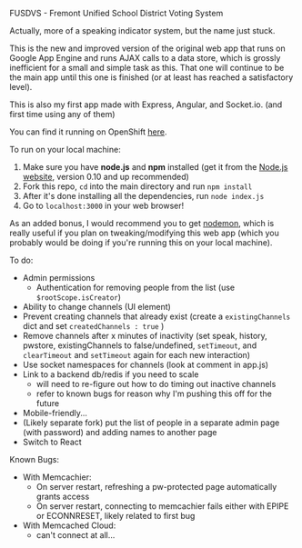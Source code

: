 FUSDVS - Fremont Unified School District Voting System

Actually, more of a speaking indicator system, but the name just stuck.

This is the new and improved version of the original web app that runs on Google App Engine and runs AJAX calls to a data store, which is grossly inefficient for a small and simple task as this. That one will continue to be the main app until this one is finished (or at least has reached a satisfactory level).

This is also my first app made with Express, Angular, and Socket.io. (and first time using any of them)

You can find it running on OpenShift <a href='http://fusdvs-kzeng.rhcloud.com'>here</a>.

To run on your local machine:

1. Make sure you have <b>node.js</b> and <b>npm</b> installed (get it from the <a href='http://nodejs.org'>Node.js website</a>, version 0.10 and up recommended)
2. Fork this repo, `cd` into the main directory and run `npm install`
3. After it's done installing all the dependencies, run `node index.js`
4. Go to `localhost:3000` in your web browser!

As an added bonus, I would recommend you to get <a href='https://github.com/remy/nodemon'>nodemon</a>, which is really useful if you plan on tweaking/modifying this web app (which you probably would be doing if you're running this on your local machine).

To do:
- Admin permissions
	- Authentication for removing people from the list (use `$rootScope.isCreator`)
- Ability to change channels (UI element)
- Prevent creating channels that already exist (create a `existingChannels` dict and set `createdChannels : true` )
- Remove channels after x minutes of inactivity (set speak, history, pwstore, existingChannels to false/undefined, `setTimeout`, and `clearTimeout` and `setTimeout` again for each new interaction)
- Use socket namespaces for channels (look at comment in app.js)
- Link to a backend db/redis if you need to scale
	- will need to re-figure out how to do timing out inactive channels
	- refer to known bugs for reason why I'm pushing this off for the future
- Mobile-friendly...
- (Likely separate fork) put the list of people in a separate admin page (with password) and adding names to another page
- Switch to React

Known Bugs:
- With Memcachier:
	- On server restart, refreshing a pw-protected page automatically grants access
	- On server restart, connecting to memcachier fails either with EPIPE or ECONNRESET, likely related to first bug
- With Memcached Cloud:
	- can't connect at all...